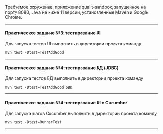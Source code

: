 Требуемое окружение: приложение qualit-sandbox, запущенное на порту 8080, Java не ниже 11 версии,
установленные Maven и Google Chrome.
***

#### Практическое задание №3: тестирование UI ####

Для запуска тестов UI выполнить в директории проекта команду
```
mvn test -Dtest=TestAddGood
```
***

#### Практическое задание №4: тестирование БД (JDBC) ####

Для запуска тестов БД выполнить в директории проекта команду
```
mvn test -Dtest=TestAddGoodToBD
```
***

#### Практическое задание №4: тестирование UI с Cucumber ####

Для запуска шагов Cucumber выполнить в директории проекта команду
```
mvn test -Dtest=RunnerTest     
```
***
